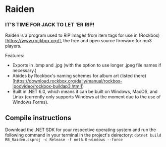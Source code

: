 # Raiden
### IT'S TIME FOR JACK TO LET 'ER RIP!
Raiden is a program used to RIP images from item tags for use in (Rockbox)[https://www.rockbox.org/], the free and open source firmware for mp3 players.

Features:
- Exports in .bmp and .jpg (with the option to use longer .jpeg file names if necessary.)
- Abides by Rockbox's naming schemes for album art (listed (here)[https://download.rockbox.org/daily/manual/rockbox-ipodvideo/rockbox-buildap3.html])
- Built in .NET 6.0, which means it can be built on Windows, MacOS, and Linux (currently only supports Windows at the moment due to the use of Windows Forms).

## Compile instructions
Download the .NET SDK for your respective operating system and run the following command in your terminal in the project's deirectory:
```dotnet build RB_Raiden.csproj -c Release -f net6.0-windows --force```
